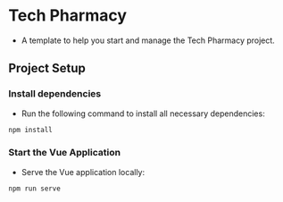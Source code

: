 # Tech Pharmacy

- A template to help you start and manage the Tech Pharmacy project.

## Project Setup

### Install dependencies

- Run the following command to install all necessary dependencies:

```sh
npm install
```

### Start the Vue Application

- Serve the Vue application locally:

```sh
npm run serve
```
